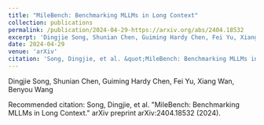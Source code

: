 ```yaml
---
title: "MileBench: Benchmarking MLLMs in Long Context"
collection: publications
permalink: /publication/2024-04-29-https://arxiv.org/abs/2404.18532
excerpt: 'Dingjie Song, Shunian Chen, Guiming Hardy Chen, Fei Yu, Xiang Wan, Benyou Wang'
date: 2024-04-29
venue: 'arXiv'
citation: 'Song, Dingjie, et al. &quot;MileBench: Benchmarking MLLMs in Long Context.&quot; arXiv preprint arXiv:2404.18532 (2024).'
---
```

Dingjie Song, Shunian Chen, Guiming Hardy Chen, Fei Yu, Xiang Wan, Benyou Wang

Recommended citation: Song, Dingjie, et al. "MileBench: Benchmarking MLLMs in Long Context." arXiv preprint arXiv:2404.18532 (2024).